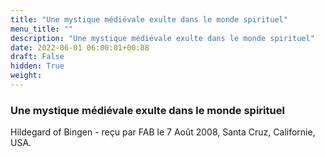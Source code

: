 ```yaml
---
title: "Une mystique médiévale exulte dans le monde spirituel"
menu_title: ""
description: "Une mystique médiévale exulte dans le monde spirituel"
date: 2022-06-01 06:00:01+00:88
draft: False
hidden: True
weight:
---
```

### Une mystique médiévale exulte dans le monde spirituel

Hildegard of Bingen - reçu par FAB le 7 Août 2008, Santa Cruz, Californie, USA.



